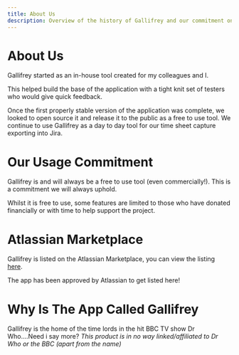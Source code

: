```yaml
---
title: About Us
description: Overview of the history of Gallifrey and our commitment on app usage
---
```

# About Us

Gallifrey started as an in-house tool created for my colleagues and I.

This helped build the base of the application with a tight knit set of testers who would give quick feedback.

Once the first properly stable version of the application was complete, we looked to open source it and release it to the public as a free to use tool.  We continue to use Gallifrey as a day to day tool for our time sheet capture exporting into Jira.

# Our Usage Commitment

Gallifrey is and will always be a free to use tool (even commercially!).
This is a commitment we will always uphold.

Whilst it is free to use, some features are limited to those who have donated financially or with time to help support the project.

# Atlassian Marketplace

Gallifrey is listed on the Atlassian Marketplace, you can view the listing <a href="https://marketplace.atlassian.com/plugins/Gallifrey" target="_blank">here</a>.

The app has been approved by Atlassian to get listed here!

# Why Is The App Called Gallifrey

Gallifrey is the home of the time lords in the hit BBC TV show Dr Who....Need i say more?
*This product is in no way linked/affiliated to Dr Who or the BBC (apart from the name)*
